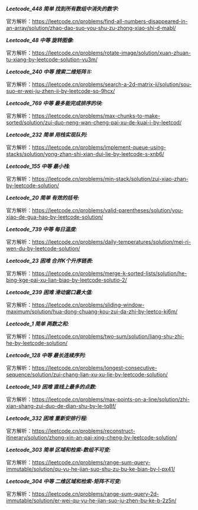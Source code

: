 **_Leetcode_448 简单 找到所有数组中消失的数字:_**

官方解析：https://leetcode.cn/problems/find-all-numbers-disappeared-in-an-array/solution/zhao-dao-suo-you-shu-zu-zhong-xiao-shi-d-mabl/

**_Leetcode_48 中等 旋转图像:_**

官方解析：https://leetcode.cn/problems/rotate-image/solution/xuan-zhuan-tu-xiang-by-leetcode-solution-vu3m/

**_Leetcode_240 中等 搜索二维矩阵 II:_**

官方解析：https://leetcode.cn/problems/search-a-2d-matrix-ii/solution/sou-suo-er-wei-ju-zhen-ii-by-leetcode-so-9hcx/

**_Leetcode_769 中等 最多能完成排序的块:_**

官方解析：https://leetcode.cn/problems/max-chunks-to-make-sorted/solution/zui-duo-neng-wan-cheng-pai-xu-de-kuai-i-by-leetcod/

**_Leetcode_232 简单 用栈实现队列:_**

官方解析：https://leetcode.cn/problems/implement-queue-using-stacks/solution/yong-zhan-shi-xian-dui-lie-by-leetcode-s-xnb6/

**_Leetcode_155 中等 最小栈:_**

官方解析：https://leetcode.cn/problems/min-stack/solution/zui-xiao-zhan-by-leetcode-solution/

**_Leetcode_20 简单 有效的括号:_**

官方解析：https://leetcode.cn/problems/valid-parentheses/solution/you-xiao-de-gua-hao-by-leetcode-solution/

**_Leetcode_739 中等 每日温度:_**

官方解析：https://leetcode.cn/problems/daily-temperatures/solution/mei-ri-wen-du-by-leetcode-solution/

**_Leetcode_23 困难 合并K个升序链表:_**

官方解析：https://leetcode.cn/problems/merge-k-sorted-lists/solution/he-bing-kge-pai-xu-lian-biao-by-leetcode-solutio-2/

**_Leetcode_239 困难 滑动窗口最大值:_**

官方解析：https://leetcode.cn/problems/sliding-window-maximum/solution/hua-dong-chuang-kou-zui-da-zhi-by-leetco-ki6m/

**_Leetcode_1 简单 两数之和:_**

官方解析：https://leetcode.cn/problems/two-sum/solution/liang-shu-zhi-he-by-leetcode-solution/

**_Leetcode_128 中等 最长连续序列:_**

官方解析：https://leetcode.cn/problems/longest-consecutive-sequence/solution/zui-chang-lian-xu-xu-lie-by-leetcode-solution/

**_Leetcode_149 困难 直线上最多的点数:_**

官方解析：https://leetcode.cn/problems/max-points-on-a-line/solution/zhi-xian-shang-zui-duo-de-dian-shu-by-le-tq8f/

**_Leetcode_332 困难 重新安排行程:_**

官方解析：https://leetcode.cn/problems/reconstruct-itinerary/solution/zhong-xin-an-pai-xing-cheng-by-leetcode-solution/

**_Leetcode_303 简单 区域和检索-数组不可变:_**

官方解析：https://leetcode.cn/problems/range-sum-query-immutable/solution/qu-yu-he-jian-suo-shu-zu-bu-ke-bian-by-l-px41/

**_Leetcode_304 中等 二维区域和检索-矩阵不可变:_**

官方解析：https://leetcode.cn/problems/range-sum-query-2d-immutable/solution/er-wei-qu-yu-he-jian-suo-ju-zhen-bu-ke-b-2z5n/
